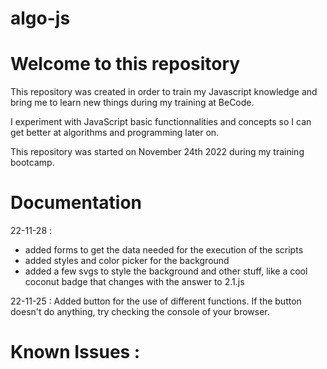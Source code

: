 # algo-js

# Welcome to this repository
This repository was created in order to train my Javascript knowledge and bring me to learn new things during my training at BeCode. 

I experiment with JavaScript basic functionnalities and concepts so I can get better at algorithms and programming later on.

This repository was started on November 24th 2022 during my training bootcamp.

# Documentation

22-11-28 : 
- added forms to get the data needed for the execution of the scripts
- added styles and color picker for the background
- added a few svgs to style the background and other stuff, like a cool coconut badge that changes with the answer to 2.1.js

22-11-25 : Added button for the use of different functions. If the button doesn't do anything, try checking the console of your browser.

# Known Issues : 
